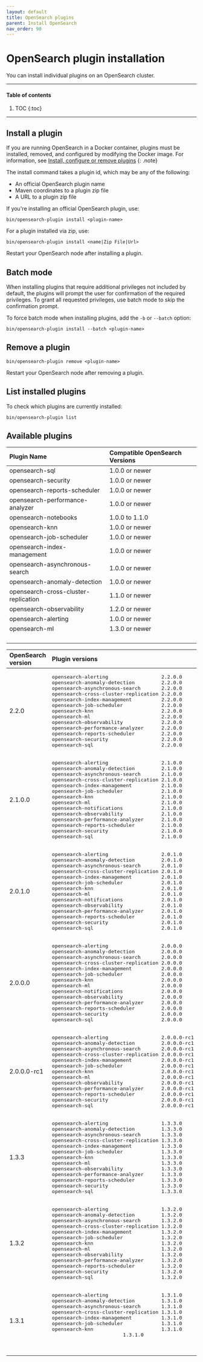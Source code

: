 ```yaml
---
layout: default
title: OpenSearch plugins
parent: Install OpenSearch
nav_order: 90
---
```


# OpenSearch plugin installation

You can install individual plugins on an OpenSearch cluster.

---

#### Table of contents
1. TOC
{:toc}
  
---

## Install a plugin

If you are running OpenSearch in a Docker container, plugins must be installed, removed, and configured by modifying the Docker image. For information, see [Install, configure or remove plugins]({{site.url}}{{site.baseurl}}/opensearch/install/docker#install-configure-or-remove-plugins)
{: .note}

The install command takes a plugin id, which may be any of the following:

- An official OpenSearch plugin name
- Maven coordinates to a plugin zip file
- A URL to a plugin zip file

If you're installing an official OpenSearch plugin, use:
```
bin/opensearch-plugin install <plugin-name>
```

For a plugin installed via zip, use:
```
bin/opensearch-plugin install <name|Zip File|Url>
```

Restart your OpenSearch node after installing a plugin.

## Batch mode

When installing plugins that require additional privileges not included by default, the plugins will prompt the user for confirmation of the required privileges. To grant all requested privileges, use batch mode to skip the confirmation prompt.

To force batch mode when installing plugins, add the `-b` or `--batch` option:
```
bin/opensearch-plugin install --batch <plugin-name>
```

## Remove a plugin

```
bin/opensearch-plugin remove <plugin-name>
```
Restart your OpenSearch node after removing a plugin.

## List installed plugins

To check which plugins are currently installed:

```
bin/opensearch-plugin list
```

## Available plugins

| Plugin Name | Compatible OpenSearch Versions |
:--- | :--- |
|opensearch-sql | 1.0.0 or newer |
|opensearch-security| 1.0.0 or newer |
|opensearch-reports-scheduler| 1.0.0 or newer |
|opensearch-performance-analyzer| 1.0.0 or newer |
|opensearch-notebooks| 1.0.0 to 1.1.0 |
|opensearch-knn| 1.0.0 or newer |
|opensearch-job-scheduler| 1.0.0 or newer |
|opensearch-index-management| 1.0.0 or newer |
|opensearch-asynchronous-search| 1.0.0 or newer |
|opensearch-anomaly-detection| 1.0.0 or newer |
|opensearch-cross-cluster-replication| 1.1.0 or newer |
|opensearch-observability| 1.2.0 or newer |
|opensearch-alerting| 1.0.0 or newer |
|opensearch-ml| 1.3.0 or newer |
||  |
||  |
||  |
||  |

<table>
  <thead style="text-align: left">
    <tr>
      <th>OpenSearch version</th>
      <th>Plugin versions</th>
    </tr>
  </thead>
  <tbody>
  <tr>
  <tr>
    <td>2.2.0</td>
    <td>
       <pre>opensearch-alerting                  2.2.0.0
opensearch-anomaly-detection         2.2.0.0
opensearch-asynchronous-search       2.2.0.0
opensearch-cross-cluster-replication 2.2.0.0
opensearch-index-management          2.2.0.0
opensearch-job-scheduler             2.2.0.0
opensearch-knn                       2.2.0.0
opensearch-ml                        2.2.0.0
opensearch-observability             2.2.0.0
opensearch-performance-analyzer      2.2.0.0
opensearch-reports-scheduler         2.2.0.0
opensearch-security                  2.2.0.0
opensearch-sql                       2.2.0.0
</pre>
</td>
</tr>
    <tr>
    <td>2.1.0.0</td>
    <td>
      <pre>opensearch-alerting                  2.1.0.0
opensearch-anomaly-detection         2.1.0.0
opensearch-asynchronous-search       2.1.0.0
opensearch-cross-cluster-replication 2.1.0.0
opensearch-index-management          2.1.0.0
opensearch-job-scheduler             2.1.0.0
opensearch-knn                       2.1.0.0
opensearch-ml                        2.1.0.0
opensearch-notifications             2.1.0.0
opensearch-observability             2.1.0.0
opensearch-performance-analyzer      2.1.0.0
opensearch-reports-scheduler         2.1.0.0
opensearch-security                  2.1.0.0
opensearch-sql                       2.1.0.0
</pre>
</td>
</tr>
    <tr>
    <td>2.0.1.0</td>
    <td>
      <pre>opensearch-alerting                  2.0.1.0
opensearch-anomaly-detection         2.0.1.0
opensearch-asynchronous-search       2.0.1.0
opensearch-cross-cluster-replication 2.0.1.0
opensearch-index-management          2.0.1.0
opensearch-job-scheduler             2.0.1.0
opensearch-knn                       2.0.1.0
opensearch-ml                        2.0.1.0
opensearch-notifications             2.0.1.0
opensearch-observability             2.0.1.0
opensearch-performance-analyzer      2.0.1.0
opensearch-reports-scheduler         2.0.1.0
opensearch-security                  2.0.1.0
opensearch-sql                       2.0.1.0
</pre>
</td>
</tr>
  <tr>
    <td>2.0.0.0</td>
    <td>
      <pre>opensearch-alerting                  2.0.0.0
opensearch-anomaly-detection         2.0.0.0
opensearch-asynchronous-search       2.0.0.0
opensearch-cross-cluster-replication 2.0.0.0
opensearch-index-management          2.0.0.0
opensearch-job-scheduler             2.0.0.0
opensearch-knn                       2.0.0.0
opensearch-ml                        2.0.0.0
opensearch-notifications             2.0.0.0
opensearch-observability             2.0.0.0
opensearch-performance-analyzer      2.0.0.0
opensearch-reports-scheduler         2.0.0.0
opensearch-security                  2.0.0.0
opensearch-sql                       2.0.0.0
</pre>
</td>
</tr>
  <tr>
    <td>2.0.0.0-rc1</td>
    <td>
      <pre>opensearch-alerting                  2.0.0.0-rc1
opensearch-anomaly-detection         2.0.0.0-rc1
opensearch-asynchronous-search       2.0.0.0-rc1
opensearch-cross-cluster-replication 2.0.0.0-rc1
opensearch-index-management          2.0.0.0-rc1
opensearch-job-scheduler             2.0.0.0-rc1
opensearch-knn                       2.0.0.0-rc1
opensearch-ml                        2.0.0.0-rc1
opensearch-observability             2.0.0.0-rc1
opensearch-performance-analyzer      2.0.0.0-rc1
opensearch-reports-scheduler         2.0.0.0-rc1
opensearch-security                  2.0.0.0-rc1
opensearch-sql                       2.0.0.0-rc1
</pre>
</td>
</tr>
<tr>
    <td>1.3.3</td>
    <td>
      <pre>opensearch-alerting                  1.3.3.0
opensearch-anomaly-detection         1.3.3.0
opensearch-asynchronous-search       1.3.3.0
opensearch-cross-cluster-replication 1.3.3.0
opensearch-index-management          1.3.3.0
opensearch-job-scheduler             1.3.3.0
opensearch-knn                       1.3.3.0
opensearch-ml                        1.3.3.0
opensearch-observability             1.3.3.0
opensearch-performance-analyzer      1.3.3.0
opensearch-reports-scheduler         1.3.3.0
opensearch-security                  1.3.3.0
opensearch-sql                       1.3.3.0
</pre>
</td>
</tr>
  <tr>
  <tr>
    <td>1.3.2</td>
    <td>
      <pre>opensearch-alerting                  1.3.2.0
opensearch-anomaly-detection         1.3.2.0
opensearch-asynchronous-search       1.3.2.0
opensearch-cross-cluster-replication 1.3.2.0
opensearch-index-management          1.3.2.0
opensearch-job-scheduler             1.3.2.0
opensearch-knn                       1.3.2.0
opensearch-ml                        1.3.2.0
opensearch-observability             1.3.2.0
opensearch-performance-analyzer      1.3.2.0
opensearch-reports-scheduler         1.3.2.0
opensearch-security                  1.3.2.0
opensearch-sql                       1.3.2.0
</pre>
</td>
</tr>
  <tr>
    <td>1.3.1</td>
    <td>
      <pre>opensearch-alerting                  1.3.1.0
opensearch-anomaly-detection         1.3.1.0
opensearch-asynchronous-search       1.3.1.0
opensearch-cross-cluster-replication 1.3.1.0
opensearch-index-management          1.3.1.0
opensearch-job-scheduler             1.3.1.0
opensearch-knn                       1.3.1.0
                        1.3.1.0
